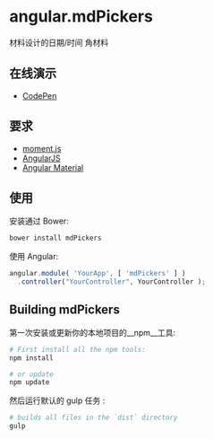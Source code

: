 # angular.mdPickers
材料设计的日期/时间 角材料


## 在线演示

* [CodePen](http://codepen.io/alenaksu/full/eNzbrZ)


## 要求

* [moment.js](http://momentjs.com/)
* [AngularJS](https://angularjs.org/)
* [Angular Material](https://material.angularjs.org/)

## 使用

安装通过 Bower:

```bash
bower install mdPickers
```

使用 Angular:
```javascript
angular.module( 'YourApp', [ 'mdPickers' ] )
  .controller("YourController", YourController );
```

## Building mdPickers

第一次安装或更新你的本地项目的__npm__工具:

```bash
# First install all the npm tools:
npm install

# or update
npm update
```

然后运行默认的 gulp 任务 :

```bash
# builds all files in the `dist` directory
gulp
```
